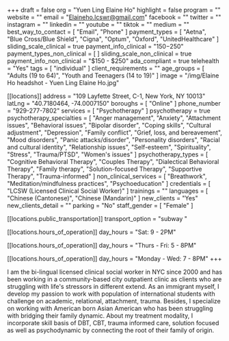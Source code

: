 +++
draft = false
org = "Yuen Ling Elaine Ho"
highlight = false
program = ""
website = ""
email = "Elaineho.lcswr@gmail.com"
facebook = ""
twitter = ""
instagram = ""
linkedin = ""
youtube = ""
tiktok = ""
medium = ""
best_way_to_contact = [ "Email", "Phone" ]
payment_types = [
  "Aetna",
  "Blue Cross/Blue Shield",
  "Cigna",
  "Optum",
  "Oxford",
  "UnitedHealthcare"
]
sliding_scale_clinical = true
payment_info_clinical = "$150-$250"
payment_types_non_clinical = [ ]
sliding_scale_non_clinical = true
payment_info_non_clinical = "$150 - $250"
ada_compliant = true
telehealth = "Yes"
tags = [ "individual" ]
client_requirements = ""
age_groups = [ "Adults (19 to 64)", "Youth and Teenagers (14 to 19)" ]
image = "/img/Elaine Ho headshot - Yuen Ling Elaine Ho.jpg"

[[locations]]
address = "109 Layfette Street, C-1, New York, NY 10013"
latLng = "40.7180464, -74.0007150"
boroughs = [ "Online" ]
phone_number = "929-277-7802"
services = [ "Psychotherapy" ]
psychotherapy = true
psychotherapy_specialties = [
  "Anger management",
  "Anxiety",
  "Attachment issues",
  "Behavioral issues",
  "Bipolar disorder",
  "Coping skills",
  "Cultural adjustment",
  "Depression",
  "Family conflict",
  "Grief, loss, and bereavement",
  "Mood disorders",
  "Panic attacks/disorder",
  "Personality disorders",
  "Racial and cultural identity",
  "Relationship issues",
  "Self-esteem",
  "Spirituality",
  "Stress",
  "Trauma/PTSD",
  "Women's issues"
]
psychotherapy_types = [
  "Cognitive Behavioral Therapy",
  "Couples Therapy",
  "Dialectical Behavioral Therapy",
  "Family therapy",
  "Solution-focused Therapy",
  "Supportive Therapy",
  "Trauma-informed"
]
non_clinical_services = [
  "Breathwork",
  "Meditation/mindfulness practices",
  "Psychoeducation"
]
credentials = [ "LCSW (Licensed Clinical Social Worker)" ]
trainings = ""
languages = [ "Chinese (Cantonese)", "Chinese (Mandarin)" ]
new_clients = "Yes"
new_clients_detail = ""
parking = "No"
staff_gender = [ "Female" ]

  [[locations.public_transportation]]
  transport_option = "subway "

  [[locations.hours_of_operation]]
  day_hours = "Sat: 9 - 2PM"

  [[locations.hours_of_operation]]
  day_hours = "Thurs - Fri: 5 - 8PM"

  [[locations.hours_of_operation]]
  day_hours = "Monday - Wed: 7 - 8PM"
+++

I am the bi-lingual licensed clinical social worker in NYC since 2000 and has been working in a community-based city outpatient clinic as clients who are struggling with life's stressors in different extend. As an immigrant myself, I develop my passion to work with population of international students with challenge on academic, relational, attachment, trauma. Besides, I specialize on working with American born Asian American who has been struggling with bridging their family dynamic. About my treatment modality, I incorporate skill basis of DBT, CBT, trauma informed care, solution focused as well as psychodynamic by connecting the root of their family of origin.
